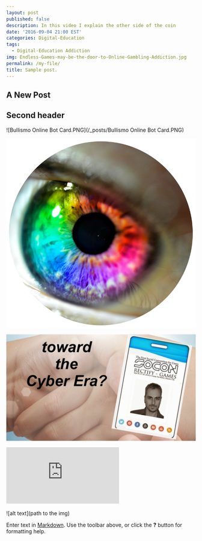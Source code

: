 ```yaml
---
layout: post
published: false
description: In this video I explain the other side of the coin
date: '2016-09-04 21:00 EST'
categories: Digital-Education
tags:
  - Digital-Education Addiction
img: Endless-Games-may-be-the-door-to-Online-Gambling-Addiction.jpg
permalink: /my-file/
title: Sample post.
---
```

## A New Post


## Second header

![Bullismo Online Bot Card.PNG](/_posts/Bullismo Online Bot Card.PNG)

![](/images/Digital%20Parenting%20Advice%20FB%20page%20logo.png)

![](/images/Dr%20Ivan%20Ferrero%20cyber%20psychologist%20cover%2001.jpg)

<iframe class="youtube-video" src="https://www.youtube.com/embed/dYPaypp4dG0" frameborder="0" allowfullscreen></iframe>

![alt text](path to the img)

Enter text in [Markdown](http://daringfireball.net/projects/markdown/). Use the toolbar above, or click the **?** button for formatting help.
